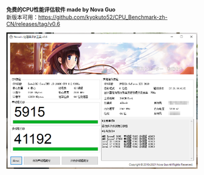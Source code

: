 **免费的CPU性能评估软件 made by Nova Guo**  
新版本可用：https://github.com/kyokuto52/CPU_Benchmark-zh-CN/releases/tag/v0.6

![alt text](/SCRSHOT.png)
